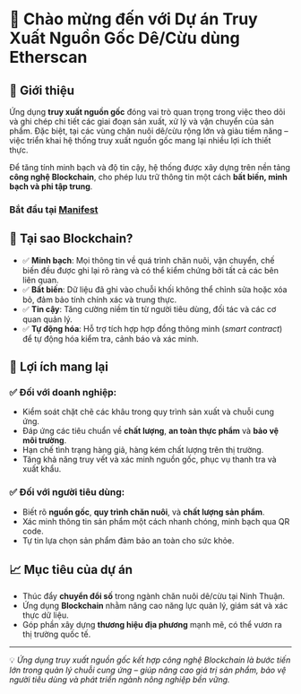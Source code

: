 # 👋 Chào mừng đến với Dự án Truy Xuất Nguồn Gốc Dê/Cừu dùng Etherscan

## 🌿 Giới thiệu

Ứng dụng **truy xuất nguồn gốc** đóng vai trò quan trọng trong việc theo dõi và ghi chép chi tiết các giai đoạn sản xuất, xử lý và vận chuyển của sản phẩm. Đặc biệt, tại các vùng chăn nuôi dê/cừu rộng lớn và giàu tiềm năng – việc triển khai hệ thống truy xuất nguồn gốc mang lại nhiều lợi ích thiết thực.

Để tăng tính minh bạch và độ tin cậy, hệ thống được xây dựng trên nền tảng **công nghệ Blockchain**, cho phép lưu trữ thông tin một cách **bất biến, minh bạch và phi tập trung**.

### Bắt đầu tại [**Manifest**](https://github.com/Agritracer/manifests.git)

## 🔐 Tại sao Blockchain?

- ✅ **Minh bạch**: Mọi thông tin về quá trình chăn nuôi, vận chuyển, chế biến đều được ghi lại rõ ràng và có thể kiểm chứng bởi tất cả các bên liên quan.
- ✅ **Bất biến**: Dữ liệu đã ghi vào chuỗi khối không thể chỉnh sửa hoặc xóa bỏ, đảm bảo tính chính xác và trung thực.
- ✅ **Tin cậy**: Tăng cường niềm tin từ người tiêu dùng, đối tác và các cơ quan quản lý.
- ✅ **Tự động hóa**: Hỗ trợ tích hợp hợp đồng thông minh (*smart contract*) để tự động hóa kiểm tra, cảnh báo và xác minh.

## 🚀 Lợi ích mang lại

### ✅ Đối với doanh nghiệp:
- Kiểm soát chặt chẽ các khâu trong quy trình sản xuất và chuỗi cung ứng.
- Đáp ứng các tiêu chuẩn về **chất lượng**, **an toàn thực phẩm** và **bảo vệ môi trường**.
- Hạn chế tình trạng hàng giả, hàng kém chất lượng trên thị trường.
- Tăng khả năng truy vết và xác minh nguồn gốc, phục vụ thanh tra và xuất khẩu.

### ✅ Đối với người tiêu dùng:
- Biết rõ **nguồn gốc**, **quy trình chăn nuôi**, và **chất lượng sản phẩm**.
- Xác minh thông tin sản phẩm một cách nhanh chóng, minh bạch qua QR code.
- Tự tin lựa chọn sản phẩm đảm bảo an toàn cho sức khỏe.

## 📈 Mục tiêu của dự án

- Thúc đẩy **chuyển đổi số** trong ngành chăn nuôi dê/cừu tại Ninh Thuận.
- Ứng dụng **Blockchain** nhằm nâng cao năng lực quản lý, giám sát và xác thực dữ liệu.
- Góp phần xây dựng **thương hiệu địa phương** mạnh mẽ, có thể vươn ra thị trường quốc tế.

---

💡 *Ứng dụng truy xuất nguồn gốc kết hợp công nghệ Blockchain là bước tiến lớn trong quản lý chuỗi cung ứng – giúp nâng cao giá trị sản phẩm, bảo vệ người tiêu dùng và phát triển ngành nông nghiệp bền vững.*
